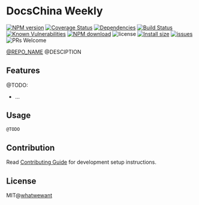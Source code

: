 # DocsChina Weekly

[![NPM version](https://img.shields.io/npm/v/@docschinajs/cli.svg?style=flat)](https://www.npmjs.com/package/@docschinajs/cli)
[![Coverage Status](https://codecov.io/gh/zcorky/zodash/branch/master/graph/badge.svg)](https://codecov.io/gh/zcorky/zodash)
[![Dependencies](https://img.shields.io/david/zcorky/zodash.svg?style=flat-square)](https://david-dm.org/zcorky/zodash)
[![Build Status](https://github.com/whatwewant/docschina-weekly/workflows/Publish%20NPM%20Package/badge.svg)](https://github.com/whatwewant/docschina-weekly)
[![Known Vulnerabilities](https://snyk.io/test/npm/@docschinajs/cli/badge.svg?style=flat-square)](https://snyk.io/test/npm/@docschinajs/cli)
[![NPM download](https://img.shields.io/npm/dm/@docschinajs/cli.svg?style=flat-square)](https://www.npmjs.com/package/@docschinajs/cli)
![license](https://img.shields.io/github/license/zcorky/zodash.svg)
[![Install size](https://badgen.net/packagephobia/install/@docschinajs/cli)](https://packagephobia.now.sh/result?p=@docschinajs/cli)
[![issues](https://img.shields.io/github/issues/zcorky/zodash.svg)](https://github.com/whatwewant/docschina-weekly/issues)
![PRs Welcome](https://img.shields.io/badge/PRs-welcome-brightgreen.svg)

[@REPO_NAME](https://github.com/whatwewant/docschina-weekly) @DESCIPTION

## Features

@TODO:

- ...

## Usage

```bash
@TODO
```

## Contribution

Read [Contributing Guide](.github/CONTRIBUTING.md) for development setup instructions.

## License

MIT@[whatwewant](https://github.com/whatwewant)
